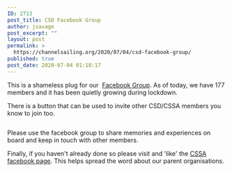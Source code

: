 ```yaml
---
ID: 2713
post_title: CSD Facebook Group
author: jsavage
post_excerpt: ""
layout: post
permalink: >
  https://channelsailing.org/2020/07/04/csd-facebook-group/
published: true
post_date: 2020-07-04 01:18:17
---
```

<!-- wp:paragraph -->
<p>This is a shameless plug for our  <a href="https://www.facebook.com/groups/529728773848746/">Facebook Group</a>.  As of today, we have 177 members and it has been quietly  growing during lockdown.  </p>
<!-- /wp:paragraph -->

<!-- wp:paragraph -->
<p>There is a button that can be used to invite other CSD/CSSA members you know to join too.    </p>
<!-- /wp:paragraph -->

<!-- wp:image {"id":2714,"sizeSlug":"large"} -->
<figure class="wp-block-image size-large"><img src="https://channelsailing.org/wp-content/uploads/2020/07/image.png" alt="" class="wp-image-2714"/></figure>
<!-- /wp:image -->

<!-- wp:paragraph -->
<p></p>
<!-- /wp:paragraph -->

<!-- wp:paragraph -->
<p>Please use the facebook group to share memories and experiences on board and keep in touch with other members.</p>
<!-- /wp:paragraph -->

<!-- wp:paragraph -->
<p>Finally, if you haven't already done so please visit and 'like' the <a href="https://www.facebook.com/civilservicesailing/CSSA">CSSA facebook page</a>.  This helps spread the word about our parent organisations.</p>
<!-- /wp:paragraph -->